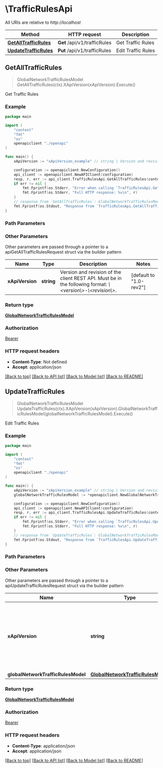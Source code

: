 # \TrafficRulesApi

All URIs are relative to *http://localhost*

Method | HTTP request | Description
------------- | ------------- | -------------
[**GetAllTrafficRules**](TrafficRulesApi.md#GetAllTrafficRules) | **Get** /api/v1/trafficRules | Get Traffic Rules
[**UpdateTrafficRules**](TrafficRulesApi.md#UpdateTrafficRules) | **Put** /api/v1/trafficRules | Edit Traffic Rules



## GetAllTrafficRules

> GlobalNetworkTrafficRulesModel GetAllTrafficRules(ctx).XApiVersion(xApiVersion).Execute()

Get Traffic Rules



### Example

```go
package main

import (
    "context"
    "fmt"
    "os"
    openapiclient "./openapi"
)

func main() {
    xApiVersion := "xApiVersion_example" // string | Version and revision of the client REST API. Must be in the following format: *\\<version\\>-\\<revision\\>*.  (default to "1.0-rev2")

    configuration := openapiclient.NewConfiguration()
    api_client := openapiclient.NewAPIClient(configuration)
    resp, r, err := api_client.TrafficRulesApi.GetAllTrafficRules(context.Background()).XApiVersion(xApiVersion).Execute()
    if err != nil {
        fmt.Fprintf(os.Stderr, "Error when calling `TrafficRulesApi.GetAllTrafficRules``: %v\n", err)
        fmt.Fprintf(os.Stderr, "Full HTTP response: %v\n", r)
    }
    // response from `GetAllTrafficRules`: GlobalNetworkTrafficRulesModel
    fmt.Fprintf(os.Stdout, "Response from `TrafficRulesApi.GetAllTrafficRules`: %v\n", resp)
}
```

### Path Parameters



### Other Parameters

Other parameters are passed through a pointer to a apiGetAllTrafficRulesRequest struct via the builder pattern


Name | Type | Description  | Notes
------------- | ------------- | ------------- | -------------
 **xApiVersion** | **string** | Version and revision of the client REST API. Must be in the following format: *\\&lt;version\\&gt;-\\&lt;revision\\&gt;*.  | [default to &quot;1.0-rev2&quot;]

### Return type

[**GlobalNetworkTrafficRulesModel**](GlobalNetworkTrafficRulesModel.md)

### Authorization

[Bearer](../README.md#Bearer)

### HTTP request headers

- **Content-Type**: Not defined
- **Accept**: application/json

[[Back to top]](#) [[Back to API list]](../README.md#documentation-for-api-endpoints)
[[Back to Model list]](../README.md#documentation-for-models)
[[Back to README]](../README.md)


## UpdateTrafficRules

> GlobalNetworkTrafficRulesModel UpdateTrafficRules(ctx).XApiVersion(xApiVersion).GlobalNetworkTrafficRulesModel(globalNetworkTrafficRulesModel).Execute()

Edit Traffic Rules



### Example

```go
package main

import (
    "context"
    "fmt"
    "os"
    openapiclient "./openapi"
)

func main() {
    xApiVersion := "xApiVersion_example" // string | Version and revision of the client REST API. Must be in the following format: *\\<version\\>-\\<revision\\>*.  (default to "1.0-rev2")
    globalNetworkTrafficRulesModel := *openapiclient.NewGlobalNetworkTrafficRulesModel(false) // GlobalNetworkTrafficRulesModel | 

    configuration := openapiclient.NewConfiguration()
    api_client := openapiclient.NewAPIClient(configuration)
    resp, r, err := api_client.TrafficRulesApi.UpdateTrafficRules(context.Background()).XApiVersion(xApiVersion).GlobalNetworkTrafficRulesModel(globalNetworkTrafficRulesModel).Execute()
    if err != nil {
        fmt.Fprintf(os.Stderr, "Error when calling `TrafficRulesApi.UpdateTrafficRules``: %v\n", err)
        fmt.Fprintf(os.Stderr, "Full HTTP response: %v\n", r)
    }
    // response from `UpdateTrafficRules`: GlobalNetworkTrafficRulesModel
    fmt.Fprintf(os.Stdout, "Response from `TrafficRulesApi.UpdateTrafficRules`: %v\n", resp)
}
```

### Path Parameters



### Other Parameters

Other parameters are passed through a pointer to a apiUpdateTrafficRulesRequest struct via the builder pattern


Name | Type | Description  | Notes
------------- | ------------- | ------------- | -------------
 **xApiVersion** | **string** | Version and revision of the client REST API. Must be in the following format: *\\&lt;version\\&gt;-\\&lt;revision\\&gt;*.  | [default to &quot;1.0-rev2&quot;]
 **globalNetworkTrafficRulesModel** | [**GlobalNetworkTrafficRulesModel**](GlobalNetworkTrafficRulesModel.md) |  | 

### Return type

[**GlobalNetworkTrafficRulesModel**](GlobalNetworkTrafficRulesModel.md)

### Authorization

[Bearer](../README.md#Bearer)

### HTTP request headers

- **Content-Type**: application/json
- **Accept**: application/json

[[Back to top]](#) [[Back to API list]](../README.md#documentation-for-api-endpoints)
[[Back to Model list]](../README.md#documentation-for-models)
[[Back to README]](../README.md)

